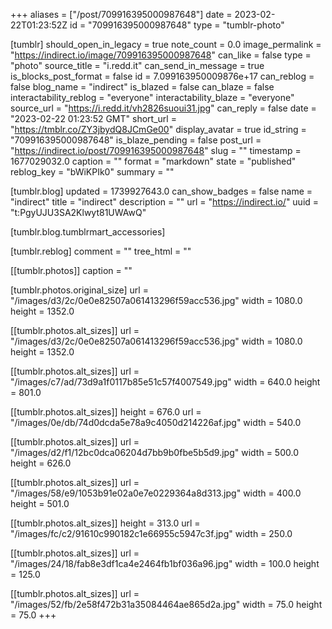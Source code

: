 +++
aliases = ["/post/709916395000987648"]
date = 2023-02-22T01:23:52Z
id = "709916395000987648"
type = "tumblr-photo"

[tumblr]
should_open_in_legacy = true
note_count = 0.0
image_permalink = "https://indirect.io/image/709916395000987648"
can_like = false
type = "photo"
source_title = "i.redd.it"
can_send_in_message = true
is_blocks_post_format = false
id = 7.099163950009876e+17
can_reblog = false
blog_name = "indirect"
is_blazed = false
can_blaze = false
interactability_reblog = "everyone"
interactability_blaze = "everyone"
source_url = "https://i.redd.it/vh2826suoui31.jpg"
can_reply = false
date = "2023-02-22 01:23:52 GMT"
short_url = "https://tmblr.co/ZY3jbydQ8JCmGe00"
display_avatar = true
id_string = "709916395000987648"
is_blaze_pending = false
post_url = "https://indirect.io/post/709916395000987648"
slug = ""
timestamp = 1677029032.0
caption = ""
format = "markdown"
state = "published"
reblog_key = "bWiKPIk0"
summary = ""

[tumblr.blog]
updated = 1739927643.0
can_show_badges = false
name = "indirect"
title = "indirect"
description = ""
url = "https://indirect.io/"
uuid = "t:PgyUJU3SA2Klwyt81UWAwQ"

[tumblr.blog.tumblrmart_accessories]

[tumblr.reblog]
comment = ""
tree_html = ""

[[tumblr.photos]]
caption = ""

[tumblr.photos.original_size]
url = "/images/d3/2c/0e0e82507a061413296f59acc536.jpg"
width = 1080.0
height = 1352.0

[[tumblr.photos.alt_sizes]]
url = "/images/d3/2c/0e0e82507a061413296f59acc536.jpg"
width = 1080.0
height = 1352.0

[[tumblr.photos.alt_sizes]]
url = "/images/c7/ad/73d9a1f0117b85e51c57f4007549.jpg"
width = 640.0
height = 801.0

[[tumblr.photos.alt_sizes]]
height = 676.0
url = "/images/0e/db/74d0dcda5e78a9c4050d214226af.jpg"
width = 540.0

[[tumblr.photos.alt_sizes]]
url = "/images/d2/f1/12bc0dca06204d7bb9b0fbe5b5d9.jpg"
width = 500.0
height = 626.0

[[tumblr.photos.alt_sizes]]
url = "/images/58/e9/1053b91e02a0e7e0229364a8d313.jpg"
width = 400.0
height = 501.0

[[tumblr.photos.alt_sizes]]
height = 313.0
url = "/images/fc/c2/91610c990182c1e66955c5947c3f.jpg"
width = 250.0

[[tumblr.photos.alt_sizes]]
url = "/images/24/18/fab8e3df1ca4e2464fb1bf036a96.jpg"
width = 100.0
height = 125.0

[[tumblr.photos.alt_sizes]]
url = "/images/52/fb/2e58f472b31a35084464ae865d2a.jpg"
width = 75.0
height = 75.0
+++
